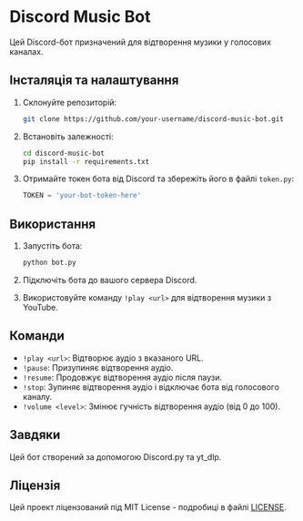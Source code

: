 # Discord Music Bot

Цей Discord-бот призначений для відтворення музики у голосових каналах.

## Інсталяція та налаштування

1. Склонуйте репозиторій:

    ```bash
    git clone https://github.com/your-username/discord-music-bot.git
    ```

2. Встановіть залежності:

    ```bash
    cd discord-music-bot
    pip install -r requirements.txt
    ```

3. Отримайте токен бота від Discord та збережіть його в файлі `token.py`:

    ```python
    TOKEN = 'your-bot-token-here'
    ```

## Використання

1. Запустіть бота:

    ```bash
    python bot.py
    ```

2. Підключіть бота до вашого сервера Discord.
   
3. Використовуйте команду `!play <url>` для відтворення музики з YouTube.

## Команди

- `!play <url>`: Відтворює аудіо з вказаного URL.
- `!pause`: Призупиняє відтворення аудіо.
- `!resume`: Продовжує відтворення аудіо після паузи.
- `!stop`: Зупиняє відтворення аудіо і відключає бота від голосового каналу.
- `!volume <level>`: Змінює гучність відтворення аудіо (від 0 до 100).

## Завдяки

Цей бот створений за допомогою Discord.py та yt_dlp.

## Ліцензія

Цей проект ліцензований під MIT License - подробиці в файлі [LICENSE](LICENSE).
